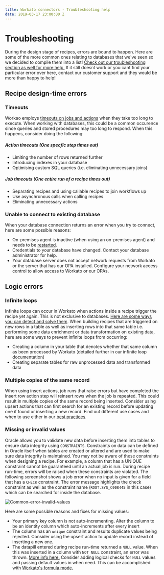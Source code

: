 ```yaml
---
title: Workato connectors - Troubleshooting help
date: 2019-03-17 23:00:00 Z
---
```


# Troubleshooting
During the design stage of recipes, errors are bound to happen. Here are some of the more common ones relating to databases that we've seen so we decided to compile them into a list! [Check out our troubleshooting section as well for more help.](/recipes/recipe-job-errors.md) If it still doesnt work or you cant find your particular error over here, contact our customer support and they would be more than happy to help!

## Recipe design-time errors

### Timeouts
Workao employs [timeouts on jobs and actions](/recipes/recipe-job-errors.md#timeouts) when they take too long to execute. When working with databases, this could be a common occurence since queries and stored procedures may too long to respond. When this happens, consider doing the following:

##### Action timeouts (One specfic step times out)
* Limiting the number of rows returned further
* Introducing indexes in your database
* Optimising custom SQL queries (i.e. eliminating unnecessary joins)

##### Job timeouts (One entire run of a recipe times out)
* Separating recipes and using callable recipes to join workflows up
* Use asynchronous calls when calling recipes
* Eliminating unnecessary actions

### Unable to connect to existing database
When your database connection returns an error when you try to connect, here are some possible reasons:

* On-premises agent is inactive (when using an on-premises agent) and needs to be [restarted](/on-prem/agents/run.md).
* Credentials to your database have changed. Contact your database administrator for help.
* Your database server does not accept network requests from Workato or the server that has our OPA installed. Configure your network access control to allow access to Workato or our OPAs.

## Logic errors

### Infinite loops
Infinite loops can occur in Workato when actions inside a recipe trigger the recipe yet again. This is not exclusive to databases. [Here are some ways you can detect and solve them](/recipes/infinite-loops.md).
When building recipes that are triggered on new rows in a table as well as inserting rows into that same table i.e. performing some data enrichment or data transformation on existing data, here are some ways to prevent infinite loops from occurring:

* Creating a column in your table that denotes whether that same column as been processed by Workato (detailed further in our infinite loop documentation)
* Creating separate tables for raw unprocessed data and transformed data

### Multiple copies of the same record
When using insert actions, job runs that raise errors but have completed the insert row action step will reinsert rows when the job is repeated. This could result in multiple copies of the same record being inserted. Consider using upsert actions that can first search for an existing record before updating one if found or inserting a new record. Find out different use cases and when to use either in our [best practices](/connectors/oracle/best-practices.md#when-to-use-update-insert-and-upsert-actions).

### Missing or invalid values
Oracle allows you to validate new data before inserting them into tables to ensure data integrity using `CONSTRAINTS`. Constraints on data can be defined in Oracle itself when tables are created or altered and are used to make sure data integrity is maintained. You may not be aware of these constraints when designing a recipe. For example, a column that has a UNIQUE constraint cannot be guaranteed until an actual job is run. During recipe run-time, errors will be raised when these constraints are violated. The following screenshot shows a job error when no input is given for a field that has a `CHECK` constraint. The error message highlights the check constraint as well as the constraint name (`ROOT.SYS_C008445` in this case) which can be searched for inside the database.

![Common-error-invalid-values](~@img/oracle/Common-error-invalid-values.png)

Here are some possible reasons and fixes for missing values:
* Your primary key column is not auto-incrementing. Alter the column to be an identity column which auto-increments after every insert
* The column has an `unique` constraint and results duplicate values being rejected. Consider using the upsert action to update record instead of inserting a new one.
* The datapill entered during recipe run-time returned a `NULL` value. When this was inserted in a column with `NOT NULL` constraint, an error was thrown. [More info here.](/recipes/recipe-job-errors.md#missing-required-fields-at-run-time) Consider adding logical checks for `NULL` values and passing default values in when need. This can be accomplished with [Workato's formula mode.](/formulas/formula-mode.md)
